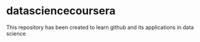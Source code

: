 # datasciencecoursera
This repository has been created to learn github and its applications in data science
